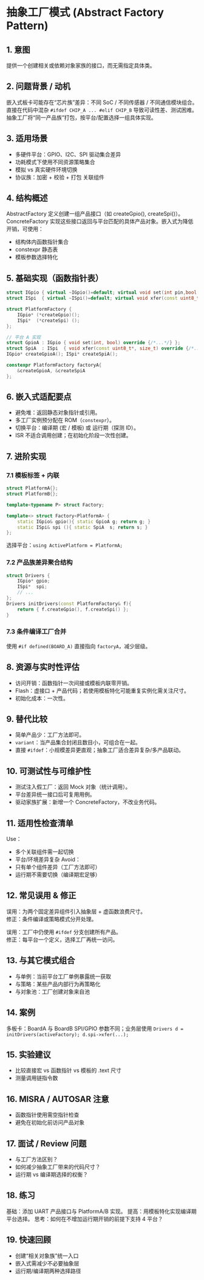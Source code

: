 # 抽象工厂模式 (Abstract Factory Pattern)

## 1. 意图
提供一个创建相关或依赖对象家族的接口，而无需指定具体类。

## 2. 问题背景 / 动机
嵌入式板卡可能存在“芯片族”差异：不同 SoC / 不同传感器 / 不同通信模块组合。直接在代码中混杂 `#ifdef CHIP_A ... #elif CHIP_B` 导致可读性差、测试困难。抽象工厂将“同一产品族”打包，按平台/配置选择一组具体实现。

## 3. 适用场景
- 多硬件平台：GPIO、I2C、SPI 驱动集合差异
- 功耗模式下使用不同资源策略集合
- 模拟 vs 真实硬件环境切换
- 协议族：加密 + 校验 + 打包 关联组件

## 4. 结构概述
AbstractFactory 定义创建一组产品接口（如 createGpio(), createSpi()）。ConcreteFactory 实现这些接口返回与平台匹配的具体产品对象。嵌入式为降低开销，可使用：
- 结构体内函数指针集合
- constexpr 静态表
- 模板参数选择特化

## 5. 基础实现（函数指针表）
```cpp
struct IGpio { virtual ~IGpio()=default; virtual void set(int pin,bool v)=0; };
struct ISpi  { virtual ~ISpi()=default; virtual void xfer(const uint8_t*, size_t)=0; };

struct PlatformFactory {
    IGpio* (*createGpio)();
    ISpi*  (*createSpi) ();
};

// 平台 A 实现
struct GpioA : IGpio { void set(int, bool) override {/*...*/} };
struct SpiA  : ISpi  { void xfer(const uint8_t*, size_t) override {/*...*/} };
IGpio* createGpioA(); ISpi* createSpiA();

constexpr PlatformFactory factoryA{
    &createGpioA, &createSpiA
};
```

## 6. 嵌入式适配要点
- 避免堆：返回静态对象指针或引用。
- 多工厂实例预分配在 ROM（`constexpr`）。
- 切换平台：编译期 (宏 / 模板) 或 运行期（探测 ID）。
- ISR 不适合调用创建；在初始化阶段一次性创建。

## 7. 进阶实现
### 7.1 模板标签 + 内联
```cpp
struct PlatformA{};
struct PlatformB{};

template<typename P> struct Factory;

template<> struct Factory<PlatformA> {
    static IGpio& gpio(){ static GpioA g; return g; }
    static ISpi& spi (){ static SpiA  s; return s; }
};
```
选择平台：`using ActivePlatform = PlatformA;`

### 7.2 产品族差异聚合结构
```cpp
struct Drivers {
    IGpio* gpio;
    ISpi*  spi;
    // ...
};
Drivers initDrivers(const PlatformFactory& f){
    return { f.createGpio(), f.createSpi() };
}
```

### 7.3 条件编译工厂合并
使用 `#if defined(BOARD_A)` 直接指向 `factoryA`，减少层级。

## 8. 资源与实时性评估
- 访问开销：函数指针一次间接或模板内联零开销。
- Flash：虚接口 + 产品代码；若使用模板特化可能重复实例化需关注尺寸。
- 初始化成本：一次性。

## 9. 替代比较
- 简单产品少：工厂方法即可。
- `variant`：当产品集合封闭且数目小，可组合在一起。
- 直接 `#ifdef`：小规模差异更直观；抽象工厂适合差异复杂/多产品联动。

## 10. 可测试性与可维护性
- 测试注入假工厂：返回 Mock 对象（统计调用）。
- 平台差异统一接口后可复用用例。
- 驱动家族扩展：新增一个 ConcreteFactory，不改业务代码。

## 11. 适用性检查清单
Use：
- 多个关联组件需一起切换
- 平台/环境差异复杂
Avoid：
- 只有单个组件差异（工厂方法即可）
- 运行期不需要切换（编译期宏足够）

## 12. 常见误用 & 修正
误用：为两个固定差异组件引入抽象层 + 虚函数浪费尺寸。  
修正：条件编译或策略模式分开处理。

误用：工厂中仍使用 `#ifdef` 分支创建所有产品。  
修正：每平台一个定义，选择工厂再统一访问。

## 13. 与其它模式组合
- 与单例：当前平台工厂单例暴露统一获取
- 与策略：某些产品内部行为再策略化
- 与对象池：工厂创建对象来自池

## 14. 案例
多板卡：BoardA 与 BoardB SPI/GPIO 参数不同；业务层使用 `Drivers d = initDrivers(activeFactory); d.spi->xfer(...);`

## 15. 实验建议
- 比较直接宏 vs 函数指针 vs 模板的 .text 尺寸
- 测量调用链指令数

## 16. MISRA / AUTOSAR 注意
- 函数指针使用需空指针检查
- 避免在初始化前访问产品对象

## 17. 面试 / Review 问题
- 与工厂方法区别？
- 如何减少抽象工厂带来的代码尺寸？ 
- 运行期 vs 编译期选择的权衡？

## 18. 练习
基础：添加 UART 产品接口与 PlatformA/B 实现。
提高：用模板特化实现编译期平台选择。
思考：如何在不增加运行期开销的前提下支持 4 平台？

## 19. 快速回顾
- 创建“相关对象族”统一入口
- 嵌入式需减少不必要抽象层
- 运行期/编译期两种选择路径
